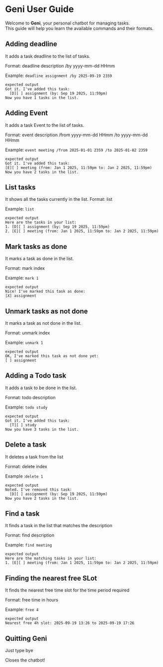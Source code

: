 # Geni User Guide
Welcome to **Geni**, your personal chatbot for managing tasks.  
This guide will help you learn the available commands and their formats.




## Adding deadline

It adds a task deadline to the list of tasks.

Format: deadline description /by yyyy-mm-dd HHmm



Example: `deadline assignment /by 2025-09-19 2359`


```
expected output
Got it. I've added this task:
  [D][ ] assignment (by: Sep 19 2025, 11:59pm)
Now you have 1 tasks in the list.

```

## Adding Event

It adds a task Event to the list of tasks.

Format: event description /from yyyy-mm-dd HHmm /to yyyy-mm-dd HHmm

Example: `event meeting /from 2025-01-01 2359 /to 2025-01-02 2359`

```
expected output
Got it. I've added this task:
[E][ ] meeting (from: Jan 1 2025, 11:59pm to: Jan 2 2025, 11:59pm)
Now you have 2 tasks in the list.
```
## List tasks
It shows all the tasks currently in the list.
Format: list

Example: `list`

```
expected output
Here are the tasks in your list:
1. [D][ ] assignment (by: Sep 19 2025, 11:59pm)
2. [E][ ] meeting (from: Jan 1 2025, 11:59pm to: Jan 2 2025, 11:59pm)

```

## Mark tasks as done

It marks a task as done in the list.

Format: mark index

Example: `mark 1`

```
expected output
Nice! I've marked this task as done:
[X] assignment

```


## Unmark tasks as not done

It marks a task as not done in the list.

Format: unmark index

Example: `unmark 1`

```
expected output
OK, I've marked this task as not done yet:
[ ] assignment
```

## Adding a Todo task
It adds a task to be done in the list.

Format: todo description

Example: `todo study`


```
expected output
Got it. I've added this task:
  [T][ ] study
Now you have 3 tasks in the list.

```

## Delete a task

It deletes a task from the list

Format: delete index 

Example :`delete 1`

```
expected output
Noted. I've removed this task:
  [D][ ] assignment (by: Sep 19 2025, 11:59pm)
Now you have 2 tasks in the list.
```

## Find a task
It finds a task in the list that matches the description

Format: find description

Example: `find meeting `

```
expected output
Here are the matching tasks in your list:
1. [E][ ] meeting (from: Jan 1 2025, 11:59pm to: Jan 2 2025, 11:59pm)
```

## Finding the nearest free SLot
It finds the nearest free time slot for the time period required

Format: free time in hours

Example: `free 4`

```
expected output
Nearest free 4h slot: 2025-09-19 13:26 to 2025-09-19 17:26
```



## Quitting Geni

Just type bye

Closes the chatbot!